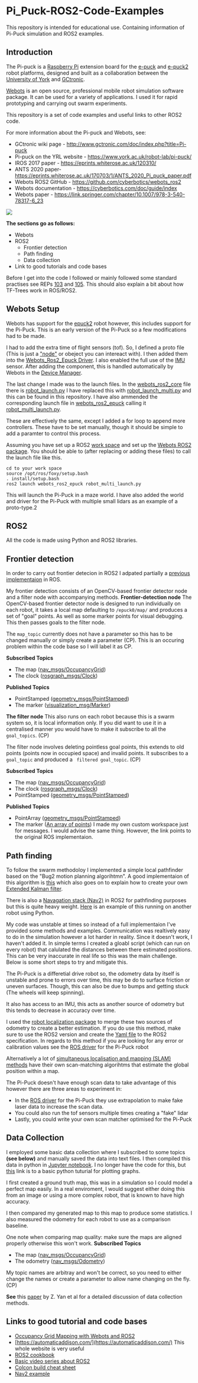 # Pi_Puck-ROS2-Code-Examples
This repository is intended for educational use. 
Containing information of Pi-Puck simulation and ROS2 examples.
## Introduction
The Pi-puck is a [Raspberry Pi](https://www.raspberrypi.org) extension board for the [e-puck](http://www.gctronic.com/doc/index.php?title=E-Puck) and [e-puck2](http://www.gctronic.com/doc/index.php?title=e-puck2) robot platforms, designed and built as a collaboration between the [University of York](https://www.york.ac.uk/robot-lab/) and [GCtronic](http://www.gctronic.com).

[Webots](https://cyberbotics.com/) is an open source, professional mobile robot simulation software package. It can be used for a variety of applications.
I used it for rapid prototyping and carrying out swarm experiments.

This repository is a set of code examples and useful links to other ROS2 code.

For more information about the Pi-puck and Webots, see:
- GCtronic wiki page - http://www.gctronic.com/doc/index.php?title=Pi-puck
- Pi-puck on the YRL website - https://www.york.ac.uk/robot-lab/pi-puck/
- IROS 2017 paper - https://eprints.whiterose.ac.uk/120310/
- ANTS 2020 paper-https://eprints.whiterose.ac.uk/170703/1/ANTS_2020_Pi_puck_paper.pdf
- Webots ROS2 GitHub - https://github.com/cyberbotics/webots_ros2
- Webots documentation - https://cyberbotics.com/doc/guide/index
- Webots paper - https://link.springer.com/chapter/10.1007/978-3-540-78317-6_23

![](Assets/Pi-Puck-Sim.JPG)

**The sections go as follows:**
- Webots
- ROS2
  - Frontier detection
  - Path finding
  - Data collection
- Link to good tutorials and code bases

Before I get into the code I followed or mainly followed some standard practises see REPs [103](https://www.ros.org/reps/rep-0103.html) and [105](https://www.ros.org/reps/rep-0105.html). This should also explain a bit about how TF-Trees work in ROS/ROS2.

## Webots Setup
Webots has support for the [epuck2](https://www.gctronic.com/doc/index.php/e-puck2) robot however, this includes support for the Pi-Puck.
This is an early version of the Pi-Puck so a few modifications had to be made. 

I had to add the extra time of flight sensors (tof). So, I defined a proto file (This is just a ["node"](https://www.cyberbotics.com/doc/reference/nodes-and-functions) or obeject you can intereact with). I then added them into the [Webots_Ros2_Epuck Driver](https://github.com/lucas-d87u/Pi_Puck-ROS2-Code-Examples/blob/main/Webots-Modifications/driver.py). I also enabled the full use of the [IMU](https://en.wikipedia.org/wiki/Inertial_measurement_unit) sensor. After adding the component, this is handled automatically by Webots in the [Device Manager](https://github.com/cyberbotics/webots_ros2/blob/3a91326c3df2597a1a217d82ab1a60cdd7ce976b/webots_ros2_core/webots_ros2_core/devices/device_manager.py#L31).

The last change I made was to the launch files. In the [webots_ros2_core](https://github.com/cyberbotics/webots_ros2/tree/3a91326c3df2597a1a217d82ab1a60cdd7ce976b/webots_ros2_core/launch) file there is [robot_launch.py](https://github.com/cyberbotics/webots_ros2/blob/3a91326c3df2597a1a217d82ab1a60cdd7ce976b/webots_ros2_core/launch/robot_launch.py) I have replaced this with [robot_launch_multi.py](https://github.com/lucas-d87u/Pi_Puck-ROS2-Code-Examples/blob/main/Webots-Modifications/launch-files/robot_launch_multi.py) and this can be found in this repository. I have also ammended the corresponding launch file in [webots_ros2_epuck](https://github.com/cyberbotics/webots_ros2/tree/3a91326c3df2597a1a217d82ab1a60cdd7ce976b/webots_ros2_epuck) calling it [robot_multi_launch.py](Examples/blob/main/Webots-Modifications/launch-files/robot_multi_launch.py). 

These are effectively the same, except I added a for loop to append more controllers. These have to be set manually, though it should be simple to add a paramter to control this process.

Assuming you have set up a ROS2 [work space](https://docs.ros.org/en/foxy/Tutorials/Workspace/Creating-A-Workspace.html) and set up the [Webots ROS2 package](https://github.com/cyberbotics/webots_ros2). You should be able to (after replacing or adding these files) to call the launch file like this.

```
cd to your work space
source /opt/ros/foxy/setup.bash
. install/setup.bash
ros2 launch webots_ros2_epuck robot_multi_launch.py
```
This will launch the Pi-Puck in a maze world. 
I have also added the world and driver for the Pi-Puck with multiple small lidars as an example of a proto-type.2

## ROS2
All the code is made using Python and ROS2 libraries.

## Frontier detection
In order to carry out frontier detecion in ROS2 I adpated partially a [previous implementaion](https://github.com/hasauino/rrt_exploration) in ROS. 

My frontier detection consists of an OpenCV-based frontier detector node and a filter node with accompanying methods.
**Frontier-detection node**
The OpenCV-based frontier detector node is designed to run individually on each robot, it takes a local map defaulting to ```/epuck0/map/``` and produces a set of "goal" points. As well as some marker points for visual debugging. This then passes goals to the filter node.

The ```map_topic``` currently does not have a parameter so this has to be changed manually or simply create a parameter (CP). This is an occuring problem within the code base so I will label it as CP.

**Subscribed Topics**
 - The map ([nav_msgs/OccupancyGrid](http://docs.ros.org/api/nav_msgs/html/msg/OccupancyGrid.html))
 - The clock ([rosgraph_msgs/Clock](http://docs.ros.org/en/melodic/api/rosgraph_msgs/html/msg/Clock.html))

**Published Topics**
 - PointStamped ([geometry_msgs/PointStamped](http://docs.ros.org/en/noetic/api/geometry_msgs/html/msg/PointStamped.html))
 - The marker ([visualization_msg/Marker](http://docs.ros.org/en/noetic/api/visualization_msgs/html/msg/Marker.html))
 
**The filter node**
This also runs on each robot because this is a swarm system so, it is local information only. If you did want to use it in a centralised manner you would have to make it subscribe to all the ```goal_topics```. (CP)

The filter node involves deleting pointless goal points, this extends to old points (points now in occupied space) and invalid points.
It subscribes to a ```goal_topic``` and produced a ``` filtered goal_topic```. (CP)

**Subscribed Topics**
 - The map ([nav_msgs/OccupancyGrid](http://docs.ros.org/api/nav_msgs/html/msg/OccupancyGrid.html))
 - The clock ([rosgraph_msgs/Clock](http://docs.ros.org/en/melodic/api/rosgraph_msgs/html/msg/Clock.html))
 - PointStamped ([geometry_msgs/PointStamped](http://docs.ros.org/en/noetic/api/geometry_msgs/html/msg/PointStamped.html))

**Published Topics**
 - PointArray ([geometry_msgs/PointStamped](http://docs.ros.org/en/noetic/api/geometry_msgs/html/msg/PointStamped.html))
 - The marker ([An array of points](https://github.com/hasauino/rrt_exploration/blob/master/msg/PointArray.msg)) I made my own custom workspace just for messages. I would advise the same thing. However, the link points to the original ROS implementaion.
 
## Path finding
To follow the swarm methodoloy I implemented a simple local pathfinder based on the "Bug2 motion planning algorihtmn". A good implementaion of this algorithm is [this](https://automaticaddison.com/the-bug2-algorithm-for-robot-motion-planning/) which also goes on to explain how to create your own [Extended Kalman filter](https://en.wikipedia.org/wiki/Extended_Kalman_filter). 

There is also a [Navagation stack (Nav2)](https://github.com/ros-planning/navigation2) in ROS2 for pathfinding purposes but this is quite heavy weight. [Here](https://github.com/SteveMacenski/nav2_rosdevday_2021?ref=pythonrepo.com) is an example of this running on another robot using Python.

My code was unstable at times so instead of a full implementaion I've provided some methods and examples. Communication was realtively easy to do in the simulation however a lot harder in reality. Since it doesn't work, I haven't added it. In simple terms I created a gloabl script (which can run on every robot) that calulated the distances between there estimated positions. This can be very inaccurate in real life so this was the main challenge. Below is some short steps to try and mitigate this.

The Pi-Puck is a differetial drive robot so, the odometry data by itself is unstable and prone to errors over time, this may be do to surface friction or uneven surfaces. Though, this can also be due to bumps and getting stuck (The wheels will keep spinning). 

It also has access to an IMU, this acts as another source of odometry but this tends to decrease in accuracy over time.

I used the [robot localization package](http://docs.ros.org/en/melodic/api/robot_localization/html/index.html) to merge these two sources of odometry to create a better estimation. If you do use this method, make sure to use the ROS2 version and create the [Yaml file](https://roboticsbackend.com/ros2-yaml-params/) to the ROS2 specification.
In regards to this method if you are looking for any error or calibration values see the [ROS driver](https://github.com/yorkrobotlab/pi-puck-ros) for the Pi-Puck robot

Alternatively a lot of [simultaneous localisation and mapping (SLAM) methods](https://en.wikipedia.org/wiki/Simultaneous_localization_and_mapping) have their own scan-matching algorihtms that estimate the global position within a map. 

The Pi-Puck doesn't have enough scan data to take advantage of this however there are three areas to experiment in:
- In the [ROS driver](https://github.com/yorkrobotlab/pi-puck-ros) for the Pi-Puck they use extrapolation to make fake laser data to increase the scan data. 
- You could also run the tof sensors multiple times creating a "fake" lidar
- Lastly, you could write your own scan matcher optimised for the Pi-Puck

## Data Collection
I employed some basic data collection where I subscribed to some topics **(see below)** and manually saved the data into text files. 
I then compiled this data in python in [Jupyter notebook](https://jupyter.org/). I no longer have the code for this, but [this](https://www.geeksforgeeks.org/graph-plotting-in-python-set-1/) link is to a basic python tuturial for plotting graphs.

I first created a ground truth map, this was in a simulation so I could model a perfect map easily. In a real enviroment, I would suggest either doing this from an image or using a more complex robot, that is known to have high accuracy.

I then compared my generated map to this map to produce some statistics. 
I also measured the odometry for each robot to use as a comparison baseline. 

One note when comparing map quality: make sure the maps are aligned properly otherwise this won't work.
**Subscribed Topics**
 - The map ([nav_msgs/OccupancyGrid](http://docs.ros.org/api/nav_msgs/html/msg/OccupancyGrid.html))
 - The odometry ([nav_msgs/Odometry](https://github.com/ros2/common_interfaces/blob/master/nav_msgs/msg/Odometry.msg))

My topic names are arbitray and won't be correct, so you need to either change the names or create a parameter to allow name changing on the fly. (CP) 

**See** this [paper](https://www.mdpi.com/2218-6581/6/3/21) by Z. Yan et al for a detailed discussion of data collection methods.
## Links to good tutorial and code bases

- [Occupancy Grid Mapping with Webots and ROS2](https://towardsdatascience.com/occupancy-grid-mapping-with-webots-and-ros2-a6162a644fab)
- [https://automaticaddison.com/](https://automaticaddison.com/) This whole website is very useful
- [ROS2 cookbook](https://github.com/mikeferguson/ros2_cookbook)
- [Basic video series about ROS2](https://www.reddit.com/r/ROS/comments/jipc4v/webots_ros2_tutorial_series/)
- [Colcon build cheat sheet](https://github.com/ubuntu-robotics/ros2_cheats_sheet)
- [Nav2 example](https://github.com/SteveMacenski/nav2_rosdevday_2021?ref=pythonrepo.com)
